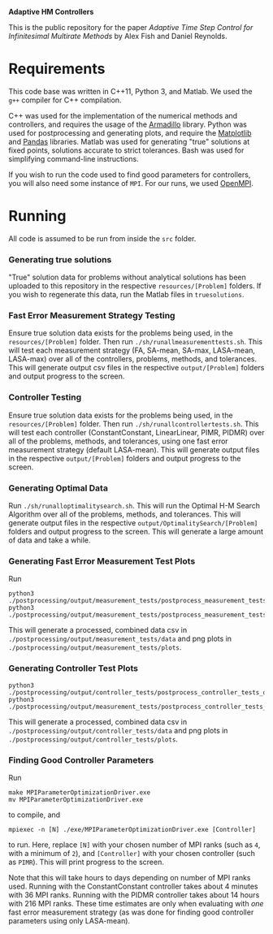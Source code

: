 **Adaptive HM Controllers**

This is the public repository for the paper _Adaptive Time Step Control for Infinitesimal Multirate Methods_ by Alex Fish and Daniel Reynolds.

# Requirements

This code base was written in C++11, Python 3, and Matlab.
We used the `g++` compiler for C++ compilation.

C++ was used for the implementation of the numerical methods and controllers, and requires the usage of the [Armadillo](http://arma.sourceforge.net/) library.
Python was used for postprocessing and generating plots, and require the [Matplotlib](https://matplotlib.org/) and [Pandas](https://pandas.pydata.org/) libraries.
Matlab was used for generating "true" solutions at fixed points, solutions accurate to strict tolerances.
Bash was used for simplifying command-line instructions.

If you wish to run the code used to find good parameters for controllers, you will also need some instance of `MPI`. 
For our runs, we used [OpenMPI](https://www.open-mpi.org/).

# Running

All code is assumed to be run from inside the `src` folder.

### Generating true solutions

"True" solution data for problems without analytical solutions has been uploaded to this repository in the respective `resources/[Problem]` folders.
If you wish to regenerate this data, run the Matlab files in `truesolutions`.

### Fast Error Measurement Strategy Testing

Ensure true solution data exists for the problems being used, in the `resources/[Problem]` folder.
Then run `./sh/runallmeasurementtests.sh`. 
This will test each measurement strategy (FA, SA-mean, SA-max, LASA-mean, LASA-max) over all of the controllers, problems, methods, and tolerances.
This will generate output csv files in the respective `output/[Problem]` folders and output progress to the screen.

### Controller Testing

Ensure true solution data exists for the problems being used, in the `resources/[Problem]` folder.
Then run `./sh/runallcontrollertests.sh`. 
This will test each controller (ConstantConstant, LinearLinear, PIMR, PIDMR) over all of the problems, methods, and tolerances, using one fast error measurement strategy (default LASA-mean).
This will generate output files in the respective `output/[Problem]` folders and output progress to the screen.

### Generating Optimal Data

Run `./sh/runalloptimalitysearch.sh`. 
This will run the Optimal H-M Search Algorithm over all of the problems, methods, and tolerances.
This will generate output files in the respective `output/OptimalitySearch/[Problem]` folders and output progress to the screen.
This will generate a large amount of data and take a while.

### Generating Fast Error Measurement Test Plots

Run

```
python3 ./postprocessing/output/measurement_tests/postprocess_measurement_tests_data.py
python3 ./postprocessing/output/measurement_tests/postprocess_measurement_tests_plots.py
```
This will generate a processed, combined data csv in `./postprocessing/output/measurement_tests/data` and png plots in `./postprocessing/output/measurement_tests/plots`.

### Generating Controller Test Plots


```
python3 ./postprocessing/output/controller_tests/postprocess_controller_tests_data.py
python3 ./postprocessing/output/measurement_tests/postprocess_controller_tests_plots.py
```
This will generate a processed, combined data csv in `./postprocessing/output/controller_tests/data` and png plots in `./postprocessing/output/controller_tests/plots`.

### Finding Good Controller Parameters

Run
```
make MPIParameterOptimizationDriver.exe
mv MPIParameterOptimizationDriver.exe
```
to compile, and 
```
mpiexec -n [N] ./exe/MPIParameterOptimizationDriver.exe [Controller]
```
to run. 
Here, replace `[N]` with your chosen number of MPI ranks (such as `4`, with a minimum of `2`), and `[Controller]` with your chosen controller (such as `PIMR`).
This will print progress to the screen.

Note that this will take hours to days depending on number of MPI ranks used.
Running with the ConstantConstant controller takes about 4 minutes with 36 MPI ranks.
Running with the PIDMR controller takes about 14 hours with 216 MPI ranks.
These time estimates are only when evaluating with _one_ fast error measurement strategy (as was done for finding good controller parameters using only LASA-mean).
